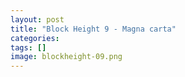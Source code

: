 ```yaml
---
layout: post
title: "Block Height 9 - Magna carta"
categories: 
tags: []
image: blockheight-09.png
---
```


